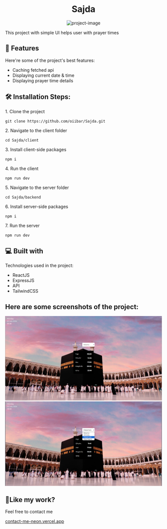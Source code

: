 <h1 align="center" id="title">Sajda</h1>

<p align="center"><img src="https://socialify.git.ci/oiibar/Sajda/image?language=1&name=1&owner=1&pattern=Solid&theme=Light" alt="project-image"></p>

<p id="description">This project with simple UI helps user with prayer times</p>

<h2>🧐 Features</h2>

Here're some of the project's best features:

- Caching fetched api
- Displaying current date & time
- Displaying prayer time details

<h2>🛠️ Installation Steps:</h2>

<p>1. Clone the project</p>

```
git clone https://github.com/oiibar/Sajda.git
```

<p>2. Navigate to the client folder</p>

```
cd Sajda/client
```

<p>3. Install client-side packages</p>

```
npm i
```

<p>4. Run the client</p>

```
npm run dev
```

<p>5. Navigate to the server folder</p>

```
cd Sajda/backend
```

<p>6. Install server-side packages</p>

```
npm i
```

<p>7. Run the server</p>

```
npm run dev
```

<h2>💻 Built with</h2>

Technologies used in the project:

- ReactJS
- ExpressJS
- API
- TailwindCSS

<h2>Here are some screenshots of the project:</h2>

<p align="center">
  <img src="./previews/Main.png" alt="Main">
  <img src="./previews/Cities.png" alt="Cities">
</p>

<h2>💖Like my work?</h2>

Feel free to contact me<p><a href="contact-me-neon.vercel.app">contact-me-neon.vercel.app</a></p>
